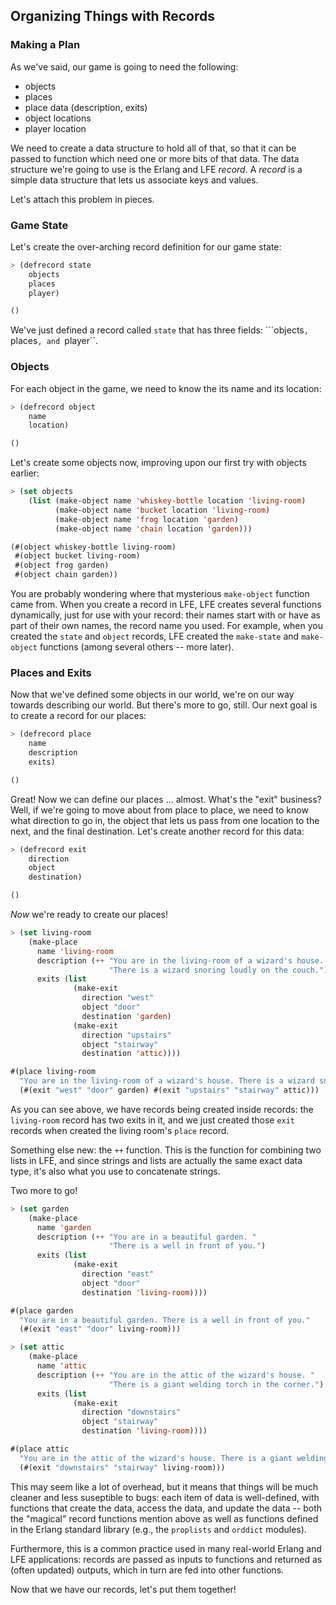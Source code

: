 ## Organizing Things with Records

### Making a Plan

As we've said, our game is going to need the following:

* objects
* places
* place data (description, exits)
* object locations
* player location

We need to create a data structure to hold all of that, so that it can be passed to function which need one or more bits of that data. The data structure we're going to use is the Erlang and LFE *record*. A *record* is a simple data structure that lets us associate keys and values.

Let's attach this problem in pieces.

### Game State

Let's create the over-arching record definition for our game state:


```lisp
> (defrecord state
    objects
    places
    player)
```
```lisp
()
```

We've just defined a record called ``state`` that has three fields: ```objects``, ``places``, and ``player``.


### Objects

For each object in the game, we need to know the its name and its location:

```lisp
> (defrecord object
    name
    location)
```
```lisp
()
```

Let's create some objects now, improving upon our first try with objects earlier:

```lisp
> (set objects
    (list (make-object name 'whiskey-bottle location 'living-room)
          (make-object name 'bucket location 'living-room)
          (make-object name 'frog location 'garden)
          (make-object name 'chain location 'garden)))
```
```lisp
(#(object whiskey-bottle living-room)
 #(object bucket living-room)
 #(object frog garden)
 #(object chain garden))
```

You are probably wondering where that mysterious ``make-object`` function came from. When you create a record in LFE, LFE creates several functions dynamically, just for use with your record: their names start with or have as part of their own names, the record name you used. For example, when you created the ``state`` and ``object`` records, LFE created the ``make-state`` and ``make-object`` functions (among several others -- more later).


### Places and Exits

Now that we've defined some objects in our world, we're on our way towards describing our world. But there's more to go, still. Our next goal is to create a record for our places:

```lisp
> (defrecord place
    name
    description
    exits)
```
```lisp
()
```

Great! Now we can define our places ... almost. What's the "exit" business? Well, if we're going to move about from place to place, we need to know what direction to go in, the object that lets us pass from one location to the next, and the final destination. Let's create another record for this data:

```lisp
> (defrecord exit
    direction
    object
    destination)
```
```lisp
()
```

*Now* we're ready to create our places!

```lisp
> (set living-room
    (make-place
      name 'living-room
      description (++ "You are in the living-room of a wizard's house. "
                      "There is a wizard snoring loudly on the couch.")
      exits (list
              (make-exit
                direction "west"
                object "door"
                destination 'garden)
              (make-exit
                direction "upstairs"
                object "stairway"
                destination 'attic))))
```
```lisp
#(place living-room
  "You are in the living-room of a wizard's house. There is a wizard snoring loudly on the couch."
  (#(exit "west" "door" garden) #(exit "upstairs" "stairway" attic)))
```

As you can see above, we have records being created inside records: the ``living-room`` record has two exits in it, and we just created those ``exit`` records when created the living room's ``place`` record.

Something else new: the ``++`` function. This is the function for combining two lists in LFE, and since strings and lists are actually the same exact data type, it's also what you use to concatenate strings.

Two more to go!

```lisp
> (set garden
    (make-place
      name 'garden
      description (++ "You are in a beautiful garden. "
                      "There is a well in front of you.")
      exits (list
              (make-exit
                direction "east"
                object "door"
                destination 'living-room))))
```
```lisp
#(place garden
  "You are in a beautiful garden. There is a well in front of you."
  (#(exit "east" "door" living-room)))
```
```lisp
> (set attic
    (make-place
      name 'attic
      description (++ "You are in the attic of the wizard's house. "
                      "There is a giant welding torch in the corner.")
      exits (list
              (make-exit
                direction "downstairs"
                object "stairway"
                destination 'living-room))))
```
```lisp
#(place attic
  "You are in the attic of the wizard's house. There is a giant welding torch in the corner."
  (#(exit "downstairs" "stairway" living-room)))
```

This may seem like a lot of overhead, but it means that things will be much
cleaner and less suseptible to bugs: each item of data is well-defined, with functions that create the data, access the data, and update the data -- both the "magical" record functions mention above as well as functions defined in the Erlang standard library (e.g., the ``proplists`` and ``orddict`` modules).

Furthermore, this is a common practice used in many real-world Erlang and LFE applications: records are passed as inputs to functions and returned as (often updated) outputs, which in turn are fed into other functions.

Now that we have our records, let's put them together!
